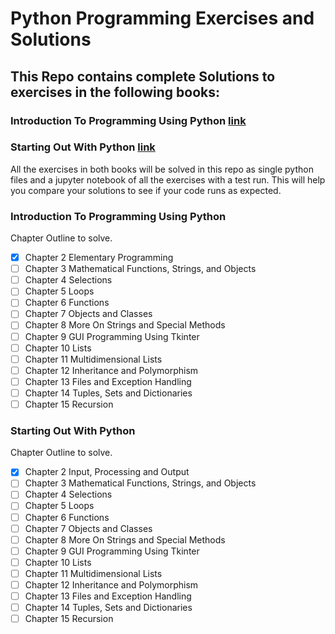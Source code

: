 # Python Programming Exercises and Solutions
## This Repo contains complete Solutions to exercises in the following books:
### Introduction To Programming Using Python [link]()
### Starting Out With Python [link]()

All the exercises in both books will be solved in this repo as single python files and a jupyter notebook of all the exercises with a test run.
This will help you compare your solutions to see if your code runs as expected.

### Introduction To Programming Using Python 
Chapter Outline to solve.
- [x] Chapter 2 Elementary Programming
- [ ] Chapter 3 Mathematical Functions, Strings, and Objects
- [ ] Chapter 4 Selections
- [ ] Chapter 5 Loops
- [ ] Chapter 6 Functions
- [ ] Chapter 7 Objects and Classes
- [ ] Chapter 8 More On Strings and Special Methods
- [ ] Chapter 9 GUI Programming Using Tkinter
- [ ] Chapter 10 Lists
- [ ] Chapter 11 Multidimensional Lists
- [ ] Chapter 12 Inheritance and Polymorphism
- [ ] Chapter 13 Files and Exception Handling
- [ ] Chapter 14 Tuples, Sets and Dictionaries
- [ ] Chapter 15 Recursion

### Starting Out With Python 
Chapter Outline to solve.
- [x] Chapter 2 Input, Processing and Output
- [ ] Chapter 3 Mathematical Functions, Strings, and Objects
- [ ] Chapter 4 Selections
- [ ] Chapter 5 Loops
- [ ] Chapter 6 Functions
- [ ] Chapter 7 Objects and Classes
- [ ] Chapter 8 More On Strings and Special Methods
- [ ] Chapter 9 GUI Programming Using Tkinter
- [ ] Chapter 10 Lists
- [ ] Chapter 11 Multidimensional Lists
- [ ] Chapter 12 Inheritance and Polymorphism
- [ ] Chapter 13 Files and Exception Handling
- [ ] Chapter 14 Tuples, Sets and Dictionaries
- [ ] Chapter 15 Recursion

